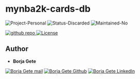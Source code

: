 # mynba2k-cards-db

![Project-Personal](https://img.shields.io/badge/Project-Personal-blue.svg)
![Status-Discarded](https://img.shields.io/badge/Status-Discarded-lightgrey.svg)
![Maintained-No](https://img.shields.io/badge/Maintained-No-red.svg)

<a href="https://github.com/BorjaG90/mynba2k-cards-db" alt="Github Repository Link">
  <img alt="github repo" src="https://img.shields.io/badge/github-repo-black?logo=github"/>
</a>
<a href="https://github.com/BorjaG90/mynba2k-cards-db/blob/master/LICENSE" alt="License">
  <img src="https://img.shields.io/badge/license-GPLv3-purple.svg" title="Go To License" alt="License"/>
</a>

## Author
* **Borja Gete**

<a href="mailto:borjag90dev@gmail.com" alt="Borja Gete mail"><img src="https://img.shields.io/badge/borjag90dev@gmail.com-DDDDDD?style=for-the-badge&logo=gmail" title="Go To mail" alt="Borja Gete mail"/></a> <a href="https://github.com/BorjaG90" alt="Borja Gete Github"><img src="https://img.shields.io/badge/BorjaG90-black?style=for-the-badge&logo=github" title="Go To Github Profile" alt="Borja Gete Github"/></a> <a href="https://linkedin.com/in/borjag90" alt="Borja Gete LinkedIn"><img src="https://img.shields.io/badge/BorjaG90-blue?style=for-the-badge&logo=linkedin" title="Go To LinkedIn Profile" alt="Borja Gete LinkedIn"/></a>
